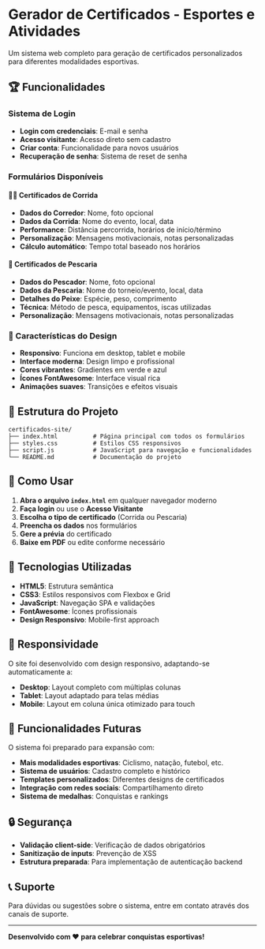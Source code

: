# Gerador de Certificados - Esportes e Atividades

Um sistema web completo para geração de certificados personalizados para diferentes modalidades esportivas.

## 🏆 Funcionalidades

### Sistema de Login
- **Login com credenciais**: E-mail e senha
- **Acesso visitante**: Acesso direto sem cadastro
- **Criar conta**: Funcionalidade para novos usuários
- **Recuperação de senha**: Sistema de reset de senha

### Formulários Disponíveis

#### 🏃‍♂️ Certificados de Corrida
- **Dados do Corredor**: Nome, foto opcional
- **Dados da Corrida**: Nome do evento, local, data
- **Performance**: Distância percorrida, horários de início/término
- **Personalização**: Mensagens motivacionais, notas personalizadas
- **Cálculo automático**: Tempo total baseado nos horários

#### 🎣 Certificados de Pescaria
- **Dados do Pescador**: Nome, foto opcional
- **Dados da Pescaria**: Nome do torneio/evento, local, data
- **Detalhes do Peixe**: Espécie, peso, comprimento
- **Técnica**: Método de pesca, equipamentos, iscas utilizadas
- **Personalização**: Mensagens motivacionais, notas personalizadas

### 🎨 Características do Design
- **Responsivo**: Funciona em desktop, tablet e mobile
- **Interface moderna**: Design limpo e profissional
- **Cores vibrantes**: Gradientes em verde e azul
- **Ícones FontAwesome**: Interface visual rica
- **Animações suaves**: Transições e efeitos visuais

## 📁 Estrutura do Projeto

```
certificados-site/
├── index.html          # Página principal com todos os formulários
├── styles.css          # Estilos CSS responsivos
├── script.js           # JavaScript para navegação e funcionalidades
└── README.md           # Documentação do projeto
```

## 🚀 Como Usar

1. **Abra o arquivo `index.html`** em qualquer navegador moderno
2. **Faça login** ou use o **Acesso Visitante**
3. **Escolha o tipo de certificado** (Corrida ou Pescaria)
4. **Preencha os dados** nos formulários
5. **Gere a prévia** do certificado
6. **Baixe em PDF** ou edite conforme necessário

## 🔧 Tecnologias Utilizadas

- **HTML5**: Estrutura semântica
- **CSS3**: Estilos responsivos com Flexbox e Grid
- **JavaScript**: Navegação SPA e validações
- **FontAwesome**: Ícones profissionais
- **Design Responsivo**: Mobile-first approach

## 📱 Responsividade

O site foi desenvolvido com design responsivo, adaptando-se automaticamente a:
- **Desktop**: Layout completo com múltiplas colunas
- **Tablet**: Layout adaptado para telas médias
- **Mobile**: Layout em coluna única otimizado para touch

## 🎯 Funcionalidades Futuras

O sistema foi preparado para expansão com:
- **Mais modalidades esportivas**: Ciclismo, natação, futebol, etc.
- **Sistema de usuários**: Cadastro completo e histórico
- **Templates personalizados**: Diferentes designs de certificados
- **Integração com redes sociais**: Compartilhamento direto
- **Sistema de medalhas**: Conquistas e rankings

## 🔒 Segurança

- **Validação client-side**: Verificação de dados obrigatórios
- **Sanitização de inputs**: Prevenção de XSS
- **Estrutura preparada**: Para implementação de autenticação backend

## 📞 Suporte

Para dúvidas ou sugestões sobre o sistema, entre em contato através dos canais de suporte.

---

**Desenvolvido com ❤️ para celebrar conquistas esportivas!**

